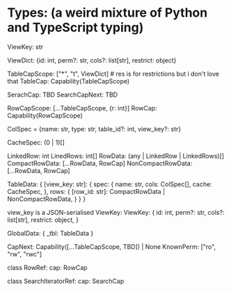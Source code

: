 Types:
(a weird mixture of Python and TypeScript typing)
======
ViewKey: str
<!-- we need this to determine where to look in the TableData for linked rows -->

ViewDict: {id: int, perm?: str, cols?: list[str], restrict: object}
<!-- restriction api and formats to be determined -->
TableCapScope: ["*", "t", ViewDict] # res is for restrictions but i don't love that
TableCap: Capability(TableCapScope)

SerachCap: TBD
SearchCapNext: TBD

RowCapScope: [...TableCapScope, {r: int}]
RowCap: Capability(RowCapScope) 

ColSpec = {name: str, type: str, table_id?: int, view_key?: str}
<!-- # table_id and view_key are only relevant for linked rows -->
<!-- # the view_key is always required if the table_id is given -->
<!-- # NOTE - In the new table data structure we can change this to only have a view_key - a table_id isn't required anymore.
    It was previously only used to lookup a linked row in the datatable - but now the viewkey encompasses this.
    
    (But it might be useful for convenience 
    - if we implement the row.table_id api 
    - BUT we can always get the table_id from the cap if we need it so...
) -->

CacheSpec: (0 | 1)[]
<!-- 
# 1 represents the data is cached, 0 otherwise
# len(CacheSpec) must match len(ColSpec[])
# The order must be consistent 
-->
LinkedRow: int
LinedRows: int[]
RowData: (any | LinkedRow | LinkedRows)[]                           
CompactRowData: [...RowData, RowCap]     <!-- # RowData len should match the Number of 1s in the CacheSpec -->
NonCompactRowData: [...RowData, RowCap]  <!-- # RowData len should match the len of ColSpec[] -->

<!-- # Private server calls always return CompactData -->
<!-- # If the cols are restricted the ColSpec[] will be restricted to match -->

TableData: {
    [view_key: str]: {
        spec: {
            name: str,
            cols: ColSpec[],
            cache: CacheSpec,
        },
        rows: {
            [row_id: str]: CompactRowData | NonCompactRowData,
        }
    }
}

view_key is a JSON-serialised ViewKey:
ViewKey: {
    id: int,
    perm?: str, <!-- # Absence means default -->
    cols?: list[str], <!-- # Absence means "all columns" -->
    restrict: object, <!-- # Opaque query object -->
}


<!-- When Serializing -->
GlobalData: {
    _tbl: TableData
}

CapNext: Capability([...TableCapScope, TBD]) | None
KnownPerm: ["ro", "rw", "rwc"]

class RowRef:
    <!-- # sent to private server calls in place of a Row -->
    cap: RowCap


class SearchIteratorRef:
    <!-- # sent to private server calls in place of a Row -->
    cap: SearchCap


